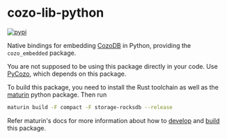 # cozo-lib-python

[![pypi](https://img.shields.io/pypi/v/cozo_embedded)](https://pypi.org/project/cozo_embedded/)

Native bindings for embedding [CozoDB](https://github.com/cozodb/cozo) in Python, providing the
`cozo_embedded` package.

You are not supposed to be using this package directly in your code. Use [PyCozo](https://github.com/cozodb/pycozo),
which depends on this package.

To build this package, you need to install the Rust toolchain
as well as the [maturin](https://github.com/PyO3/maturin) python package.
Then run

```bash
maturin build -F compact -F storage-rocksdb --release
```

Refer maturin's docs for more information about how to [develop](https://www.maturin.rs/develop.html)
and [build](https://www.maturin.rs/distribution.html) this package.